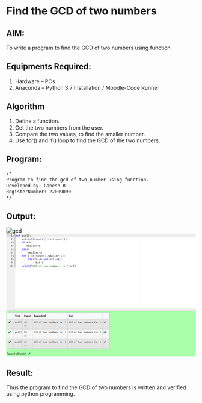 # Find the GCD of two numbers

## AIM:
To write a program to find the GCD of two numbers using function.

## Equipments Required:
1. Hardware – PCs
2. Anaconda – Python 3.7 Installation / Moodle-Code Runner

## Algorithm
1. Define a function.
2. Get the two numbers from the user.
3. Compare the two values, to find the smaller number.
4. Use for() and if() loop to find the GCD of the two numbers.

## Program:
```
/*
Program to find the gcd of two number using function.
Developed by: Ganesh R
RegisterNumber: 22009090
*/
```

## Output:
![gcd](./gcd.PNG) 
![output](./GCD%20of%20two%20values.png)

## Result:
Thus the program to find the GCD of two numbers is written and verified using python programming.
